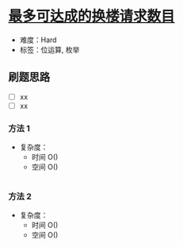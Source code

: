 # [最多可达成的换楼请求数目](https://leetcode-cn.com/problems/maximum-number-of-achievable-transfer-requests/)

- 难度：Hard
- 标签：位运算, 枚举

## 刷题思路

- [ ] xx
- [ ] xx

### 方法 1

- 复杂度：
    - 时间 O()
    - 空间 O()

``` js

```

### 方法 2

- 复杂度：
    - 时间 O()
    - 空间 O()

``` js

```
